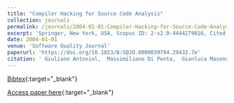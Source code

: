 ```yaml
---
title: "Compiler Hacking for Source Code Analysis"
collection: journals
permalink: /journals/2004-01-01-Compiler-Hacking-for-Source-Code-Analysis
excerpt: 'Springer, New York, USA, Scopus ID: 2-s2.0-4444279816, Cited by: 11'
date: 2004-01-01
venue: 'Software Quality Journal'
paperurl: 'https://doi.org/10.1023/B:SQJO.0000039794.29432.7e'
citation: ' Giuliano Antoniol,  Massimiliano Di Penta,  Gianluca Masone,  Umberto Villano, &quot;Compiler Hacking for Source Code Analysis.&quot; Software Quality Journal, 2004.'
---
```

[Bibtex](https://dblp.org/rec/bib/journals/sqj/AntoniolPMV04){:target="_blank"}

[Access paper here](https://doi.org/10.1023/B:SQJO.0000039794.29432.7e){:target="_blank"}
